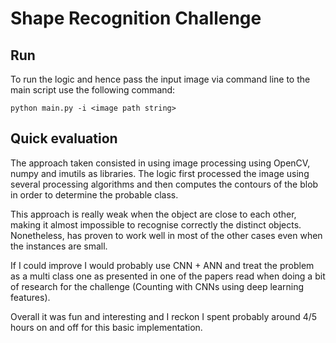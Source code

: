 # Shape Recognition Challenge

## Run
To run the logic and hence pass the input image via command line to the main script use the following command:

```
python main.py -i <image path string>
```

## Quick evaluation
The approach taken consisted in using image processing using OpenCV, numpy and imutils as libraries. The logic first processed the image using several processing algorithms and then computes the contours of the blob in order to determine the probable class.

This approach is really weak when the object are close to each other, making it almost impossible to recognise correctly the distinct objects. Nonetheless, has proven to work well in most of the other cases even when the instances are small.

If I could improve I would probably use CNN + ANN and treat the problem as a multi class one as presented in one of the papers read when doing a bit of research for the challenge (Counting with CNNs using deep learning features).

Overall it was fun and interesting and I reckon I spent probably around 4/5 hours on and off for this basic implementation.
